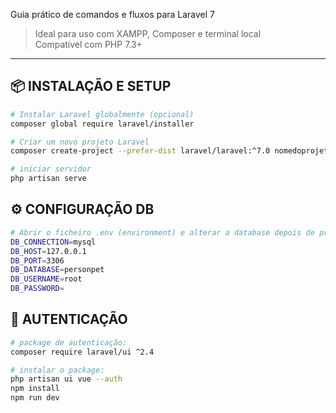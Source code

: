 
 Guia prático de comandos e fluxos para Laravel 7  
> Ideal para uso com XAMPP, Composer e terminal local  
> Compatível com PHP 7.3+

---

## 📦 INSTALAÇÃO E SETUP

```bash
# Instalar Laravel globalmente (opcional)
composer global require laravel/installer  

# Criar um novo projeto Laravel
composer create-project --prefer-dist laravel/laravel:^7.0 nomedoprojeto

# iniciar servidor
php artisan serve
```


## ⚙️ CONFIGURAÇÃO DB

```bash
# Abrir o ficheiro .env (environment) e alterar a database depois de previamente ter sido criada a mesma no phpmyadmin
DB_CONNECTION=mysql
DB_HOST=127.0.0.1
DB_PORT=3306
DB_DATABASE=personpet
DB_USERNAME=root
DB_PASSWORD=
```


## 👤 AUTENTICAÇÃO 

```bash
# package de autenticação:  
composer require laravel/ui ^2.4

# instalar o package:  
php artisan ui vue --auth  
npm install  
npm run dev
```

